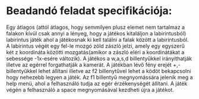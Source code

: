# Beadandó feladat specifikációja:
Egy átlagos (attól átlagos, hogy semmilyen plusz elemet nem tartalmaz a falakon kívül csak annyi a lényeg, hogy a játékos kitaláljon a labirintusból) labirintus játék ahol a játékosnak ki kell találni a falak között a labirintusból. A labirintus végét egy fel-le mozgó zöld zászló jelzi, amely egy egyszerű két z koordináta közötti mozgatás(amikor a zászló eléri a koordinátákat a sebessége -1x-esére változik). A játékos a w,a,s,d billentyűkkel irányíthatják illetve az egérrel forgathatják a kamerát. A játékban lévő fény erejét +,- billentyűkkel lehet állítani illetve az f2 billenytűvel lehet a ködöt bekapcsolni hogy nehezebb legyen a játék. Az f1 billentyű megnyomássára jelenik meg a help menü, ahol a felhasználó tudja az egér érzékenységét állítani. A játék végén a felhasználó a space megnyomásával kezdheti újra a játékot. 
